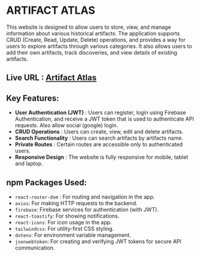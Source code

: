 # ARTIFACT ATLAS

 This website is designed to allow users to store, view, and manage information about various historical artifacts. The application supports CRUD (Create, Read, Update, Delete) operations, and provides a way for users to explore artifacts through various categories. It also allows users to add their own artifacts, track discoveries, and view details of existing artifacts.

## Live URL : [Artifact Atlas](https://artifact-atlas-cc3af.web.app)

## Key Features: 
- **User Authentication (JWT)** : Users can register, login using Firebase Authentication, and receive a JWT token that is used to authenticate API requests. Also allow social (google) login.
- **CRUD Operations** : Users can create, view, edit and delete artifacts.
- **Search Functionality** : Users can search artifacts by artifacts name.
- **Private Routes** : Certain routes are accessible only to authenticated users.
- **Responsive Design** : The website is fully responsive for mobile, tablet and laptop.

## npm Packages Used:
- `react-router-dom` : For routing and navigation in the app.
- `axios`: For making HTTP requests to the backend.
- `firebase`: Firebase services for authentication (with JWT).
- `react-toastify`: For showing notifications.
- `react-icons`: For icon usage in the app.
- `tailwindcss`: For utility-first CSS styling.
- `dotenv`: For environment variable management.
- `jsonwebtoken`: For creating and verifying JWT tokens for secure API communication.

